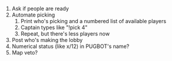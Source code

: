 1. Ask if people are ready
2. Automate picking
	1. Print who's picking and a numbered list of available players
	2. Captain types like "!pick 4"
	3. Repeat, but there's less players now
3. Post who's making the lobby
4. Numerical status (like x/12) in PUGBOT's name?
5. Map veto?
